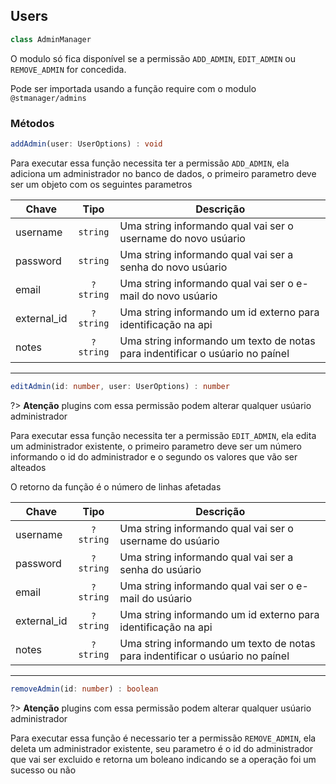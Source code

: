 ## Users

```js
class AdminManager
```

O modulo só fica disponível se a permissão `ADD_ADMIN`, `EDIT_ADMIN` ou `REMOVE_ADMIN` for concedida.

Pode ser importada usando a função require com o modulo `@stmanager/admins`

### Métodos

```ts
addAdmin(user: UserOptions) : void
```

Para executar essa função necessita ter a permissão `ADD_ADMIN`, ela adiciona um administrador no banco de dados, o primeiro parametro deve ser um objeto com os seguintes parametros

| **Chave**   |   Tipo   | Descrição |
|-------------|:--------:|-----------|
| username    | `string`   | Uma string informando qual vai ser o username do novo usúario |
| password    | `string`   | Uma string informando qual vai ser a senha do novo usúario |
| email       | `?string`   | Uma string informando qual vai ser o e-mail do novo usúario |
| external_id | `?string`   | Uma string informando um id externo para identificação na api |
| notes       | `?string`   | Uma string informando um texto de notas para indentificar o usúario no paínel |

---------

```ts
editAdmin(id: number, user: UserOptions) : number
```

?> **Atenção** plugins com essa permissão podem alterar qualquer usúario administrador

Para executar essa função necessita ter a permissão `EDIT_ADMIN`, ela edita um administrador existente, o primeiro parametro deve ser um número informando o id do administrador e o segundo os valores que vão ser alteados

O retorno da função é o número de linhas afetadas

| **Chave**   |   Tipo   | Descrição |
|-------------|:--------:|-----------|
| username    | `?string`   | Uma string informando qual vai ser o username do usúario |
| password    | `?string`   | Uma string informando qual vai ser a senha do usúario |
| email       | `?string`   | Uma string informando qual vai ser o e-mail do usúario |
| external_id | `?string`   | Uma string informando um id externo para identificação na api |
| notes       | `?string`   | Uma string informando um texto de notas para indentificar o usúario no paínel |

---------

```ts
removeAdmin(id: number) : boolean
```

?> **Atenção** plugins com essa permissão podem alterar qualquer usúario administrador

Para executar essa função é necessario ter a permissão `REMOVE_ADMIN`, ela deleta um administrador existente, seu parametro é o id do administrador que vai ser excluido e retorna um boleano indicando se a operação foi um sucesso ou não